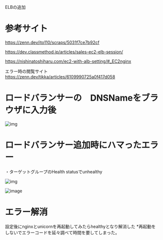ELBの追加

# 参考サイト
https://zenn.dev/ito110/scraps/5031f7ce7b92cf

https://dev.classmethod.jp/articles/sales-ec2-elb-session/

https://nishinatoshiharu.com/ec2-with-alb-setting/#_EC2nginx

エラー時の閲覧サイト
https://zenn.dev/tikka/articles/6109990725a0f417d058


# ロードバランサーの　DNSNameをブラウザに入力後

![img](lecture05/ロードバランサー導入.png)



# ロードバランサー追加時にハマったエラー

・ターゲットグループのHealth statusでunhealthy

![img](lecture05/img:ロードバランサー導入時のエラー1.png)

![image](画像ファイル/img:ロードバランサー導入時エラー2.png)

# エラー解消
設定後にnginxとunicornを再起動してみたらhealthyとなり解消した
*再起動をしないでエラーコードを延々調べて時間を要してしまった。
